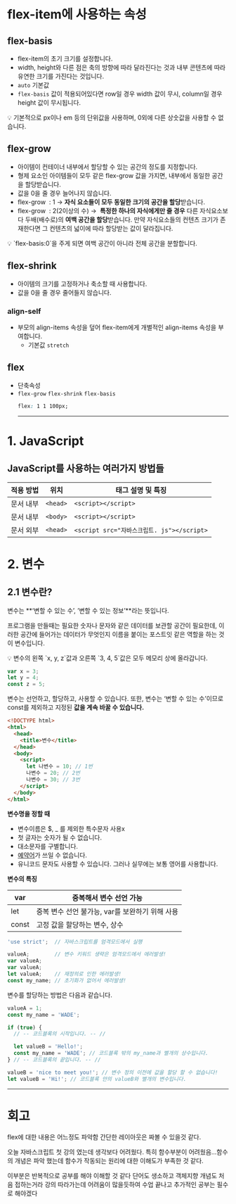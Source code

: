 # flex-item에 사용하는 속성

## flex-basis

- flex-item의 초기 크기를 설정합니다.
- width, height와 다른 점은 축의 방향에 따라 달라진다는 것과 내부 콘텐츠에 따라 유연한 크기를 가진다는 것입니다.
- `auto` 기본값
- `flex-basis` 값이 적용되어있다면 row일 경우 width 값이 무시, column일 경우 height 값이 무시됩니다.

<aside>
💡 기본적으로 px이나 em 등의 단위값을 사용하며, 0외에 다른 상숫값을 사용할 수 없습니다.

</aside>

## flex-grow

- 아이템이 컨테이너 내부에서 할당할 수 있는 공간의 정도를 지정합니다.
- 형제 요소인 아이템들이 모두 같은 flex-grow 값을 가지면, 내부에서 동일한 공간을 할당받습니다.
- 값을 0을 줄 경우 늘어나지 않습니다.
- flex-grow  : 1 → **자식 요소들이 모두 동일한 크기의 공간을 할당**받습니다.
- flex-grow  : 2(2이상의 수) →  **특정한 하나의 자식에게만 줄 경우** 다른 자식요소보다 두배(배수로)의 **여백 공간을 할당**받습니다. 만약 자식요소들의 컨텐츠 크기가 존재한다면 그 컨텐츠의 넓이에 따라 할당받는 값이 달라집니다.

<aside>
💡 `flex-basis:0`을 주게 되면 여백 공간이 아니라 전체 공간을 분할합니다.

</aside>

## flex-shrink

- 아이템의 크기를 고정하거나 축소할 때 사용합니다.
- 값을 0을 줄 경우 줄어들지 않습니다.

### align-self

- 부모의 align-items 속성을 덮어 flex-item에게 개별적인 align-items 속성을 부여합니다.
  - 기본값 `stretch`

## flex

- 단축속성
- `flex-grow` `flex-shrink` `flex-basis`
  ```css
  flex: 1 1 100px;
  ```
  ***

# 1. JavaScript

## JavaScript를 사용하는 여러가지 방법들

| 적용 방법 | 위치     | 태그 설명 및 특징                          |
| --------- | -------- | ------------------------------------------ |
| 문서 내부 | `<head>` | `<script></script>`                        |
| 문서 내부 | `<body>` | `<script></script>`                        |
| 문서 외부 | `<head>` | `<script src="자바스크립트. js"></script>` |

# 2. 변수

## 2.1 변수란?

변수는 **‘변할 수 있는 수’, ’변할 수 있는 정보’**라는 뜻입니다.

프로그램을 만들때는 필요한 숫자나 문자와 같은 데이터를 보관할 공간이 필요한데, 이러한 공간에 들어가는 데이터가 무엇인지 이름을 붙이는 포스트잇 같은 역할을 하는 것이 변수입니다.

<aside>
💡 변수의 왼쪽 `x, y, z`값과 오른쪽 `3, 4, 5`값은 모두 메모리 상에 올라갑니다.

```jsx
var x = 3;
let y = 4;
const z = 5;
```

</aside>

변수는 선언하고, 할당하고, 사용할 수 있습니다. 또한, 변수는 ‘변할 수 있는 수’이므로 const를 제외하고 지정된 **값을 계속 바꿀 수 있습니다.**

```html
<!DOCTYPE html>
<html>
  <head>
    <title>변수</title>
  </head>
  <body>
    <script>
      let 나변수 = 10; // 1번
      나변수 = 20; // 2번
      나변수 = 30; // 3번
    </script>
  </body>
</html>
```

**변수명을 정할 때**

- 변수이름은 $, \_ 를 제외한 특수문자 사용x
- 첫 글자는 숫자가 될 수 없습니다.
- 대소문자를 구별합니다.
- [예약어](https://developer.mozilla.org/en-US/docs/Web/JavaScript/Reference/Lexical_grammar#reserved_words)가 쓰일 수 없습니다.
- 유니코드 문자도 사용할 수 있습니다. 그러나 실무에는 보통 영어를 사용합니다.

**변수의 특징**

| var   | 중복해서 변수 선언 가능                         |
| ----- | ----------------------------------------------- |
| let   | 중복 변수 선언 불가능, var를 보완하기 위해 사용 |
| const | 고정 값을 할당하는 변수, 상수                   |

```jsx
'use strict';  // 자바스크립트를 엄격모드에서 실행

valueA;        // 변수 키워드 생략은 엄격모드에서 에러발생!
var valueA;
var valueA;
let valueA;    // 재정의로 인한 에러발생!
const my_name; // 초기화가 없어서 에러발생!
```

변수를 할당하는 방법은 다음과 같습니다.

```jsx
valueA = 1;
const my_name = 'WADE';

if (true) {
  // -- 코드블록의 시작입니다. -- //

  let valueB = 'Hello!';
  const my_name = 'WADE'; // 코드블록 밖의 my_name과 별개의 상수입니다.
} // -- 코드블록의 끝입니다. -- //

valueB = 'nice to meet you!'; // 변수 정의 이전에 값을 할당 할 수 없습니다!
let valueB = 'Hi!'; // 코드블록 안의 valueB와 별개의 변수입니다.
```

---

# 회고

flex에 대한 내용은 어느정도 파악함
간단한 레이아웃은 짜볼 수 있을것 같다.

오늘 자바스크립트 첫 강의 였는데 생각보다 어려웠다.
특히 함수부분이 어려웠음...함수의 개념은 파악 했는데 함수가 작동되는 원리에 대한 이해도가 부족한 것 같다.

이부분은 반복적으로 공부를 해야 이해할 것 같다
단어도 생소하고 객체지향 개념도 처음 접하는거라
강의 따라가는데 어려움이 많을듯하여 수업 끝나고 추가적인 공부는 필수로 해야겠다
